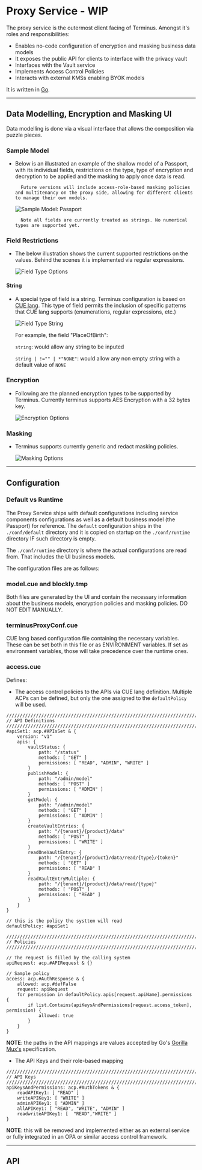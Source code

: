 # Proxy Service - WIP

The proxy service is the outermost client facing of Terminus. Amongst it's roles and responsibilities:
- Enables no-code configuration of encryption and masking business data models
- It exposes the public API for clients to interface with the privacy vault
- Interfaces with the Vault service
- Implements Access Control Policies
- Interacts with external KMSs enabling BYOK models

It is written in [Go](https://go.dev/).

---
## Data Modelling, Encryption and Masking UI

Data modelling is done via a visual interface that allows the composition via puzzle pieces. 

### Sample Model
- Below is an illustrated an example of the shallow model of a Passport, with its individual fields, restrictions on the type, type of encryption and decryption to be applied and the masking to apply once data is read. 

        Future versions will include access-role-based masking policies and multitenancy on the proxy side, allowing for different clients to manage their own models.

    ![Sample Model: Passport](./proxy_assets/SampleModel.png)

        Note all fields are currently treated as strings. No numerical types are supported yet.

### Field Restrictions
- The below illustration shows the current supported restrictions on the values. Behind the scenes it is implemented via regular expressions.

    ![Field Type Options](./proxy_assets/FieldOptions.png)

#### String
- A special type of field is a string. Terminus configuration is based on [CUE lang](https://cuelang.org). This type of field permits the inclusion of specific patterns that CUE lang supports (enumerations, regular expressions, etc.)

    ![Field Type String](./proxy_assets/String.png)

    For example, the field "PlaceOfBirth":

    `string`: would allow any string to be inputed

    `string | !="" | *"NONE"`: would allow any non empty string with a default value of `NONE`

### Encryption
- Following are the planned encryption types to be supported by Terminus. Currently terminus supports AES Encryption with a 32 bytes key.
    
    ![Encryption Options](./proxy_assets/EncryptionOptions.png)
    
### Masking
- Terminus supports currently generic and redact masking policies.

    ![Masking Options](./proxy_assets/MaskOptions.png)

---
## Configuration
### Default vs Runtime
The Proxy Service ships with default configurations including service components configurations as well as a default business model (the Passport) for reference.
The `default` configuration ships in the `./conf/default` directory and it is copied on startup on the `./conf/runtime` directory IF such directory is empty.

The `./conf/runtime` directory is where the actual configurations are read from. That includes the UI business models.

The configuration files are as follows:

### model.cue and blockly.tmp
Both files are generated by the UI and contain the necessary information about the business models, encryption policies and masking policies. DO NOT EDIT MANUALLY.

### terminusProxyConf.cue
CUE lang based configuration file containing the necessary variables. These can be set both in this file or as ENVIRONMENT variables.
If set as environment variables, those will take precedence over the runtime ones.

### access.cue

Defines:
- The access control policies to the APIs via CUE lang definition. Multiple ACPs can be defined, but only the one assigned to the `defaultPolicy` will be used.
```
///////////////////////////////////////////////////////////////////////
// API Definitions
///////////////////////////////////////////////////////////////////////
#apiSet1: acp.#APIsSet & {
	version: "v1"
	apis: {
		vaultStatus: {
			path: "/status"
			methods: [ "GET" ]
			permissions: [ "READ", "ADMIN", "WRITE" ]
		}
		publishModel: {
			path: "/admin/model"
			methods: [ "POST" ]
			permissions: [ "ADMIN" ]
		}
		getModel: {
			path: "/admin/model"
			methods: [ "GET" ]
			permissions: [ "ADMIN" ]
		}
		createVaultEntries: {
			path: "/{tenant}/{product}/data"
			methods: [ "POST" ]
			permissions: [ "WRITE" ]
		}
		readOneVaultEntry: {
			path: "/{tenant}/{product}/data/read/{type}/{token}"
			methods: [ "GET" ]
			permissions: [ "READ" ]
		}
		readVaultEntryMultiple: {
			path: "/{tenant}/{product}/data/read/{type}"
			methods: [ "POST" ]
			permissions: [ "READ" ]
		}
	}
}

// this is the policy the systtem will read
defaultPolicy: #apiSet1

///////////////////////////////////////////////////////////////////////
// Policies
///////////////////////////////////////////////////////////////////////

// The request is filled by the calling system
apiRequest: acp.#APIRequest & {}

// Sample policy
access: acp.#AuthResponse & {
	allowed: acp.#defFalse
	request: apiRequest
	for permission in defaultPolicy.apis[request.apiName].permissions {
		if list.Contains(apiKeysAndPermissions[request.access_token], permission) {
			allowed: true
		}
	}
}

```
**NOTE**: the paths in the API mappings are values accepted by Go's [Gorilla Mux's](https://github.com/gorilla/mux) specification.

- The API Keys and their role-based mapping
```
///////////////////////////////////////////////////////////////////////
// API Keys
///////////////////////////////////////////////////////////////////////
apiKeysAndPermissions: acp.#AuthTokens & {
	readAPIKey1: [ "READ" ]
	writeAPIKey1: [ "WRITE" ]
	adminAPIKey1: [ "ADMIN" ]
	allAPIKey1: [ "READ", "WRITE", "ADMIN" ]
	readwriteAPIKey1: [  "READ","WRITE" ]
}
```
**NOTE**: this will be removed and implemented either as an external service or fully integrated in an OPA or similar access control framework.


---
## API

